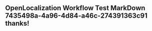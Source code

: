 <properties
ms.topic="hero-topic"
ms.test1="hero-topic"
ms.test2="test"/>

## OpenLocalization Workflow Test MarkDown 7435498a-4a96-4d84-a46c-274391363c91 thanks!
